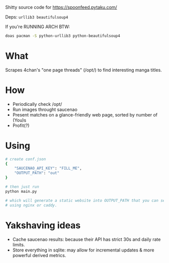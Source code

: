 Shitty source code for https://spoonfeed.pytaku.com/

Deps: `urllib3 beautifulsoup4`

If you're RUNNING ARCH BTW:

```sh
doas pacman -S python-urllib3 python-beautifulsoup4
```

# What

Scrapes 4chan's "one page threads" (/opt/) to find interesting manga titles.

# How

- Periodically check /opt/
- Run images throught saucenao
- Present matches on a glance-friendly web page, sorted by number of (You)s
- Profit(?)

# Using

```sh
# create conf.json
{
    "SAUCENAO_API_KEY": "FILL_ME",
    "OUTPUT_PATH": "out"
}

# then just run
python main.py

# which will generate a static website into OUTPUT_PATH that you can serve
# using nginx or caddy.
```

# Yakshaving ideas

- Cache saucenao results: because their API has strict 30s and daily rate
  limits.
- Store everything in sqlite: may allow for incremental updates & more powerful
  derived metrics.
